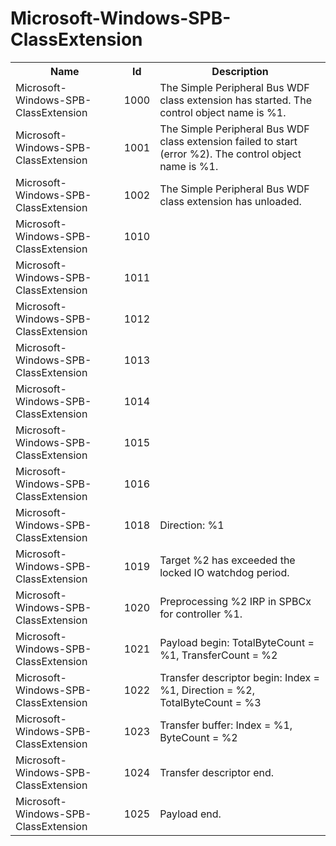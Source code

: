 # Microsoft-Windows-SPB-ClassExtension

<table>
<colgroup><col/><col/><col/></colgroup>
<tr><th>Name</th><th>Id</th><th>Description</th></tr>
<tr><td>Microsoft-Windows-SPB-ClassExtension</td><td>1000</td><td>The Simple Peripheral Bus WDF class extension has started.  The control object name is %1.</td></tr>
<tr><td>Microsoft-Windows-SPB-ClassExtension</td><td>1001</td><td>The Simple Peripheral Bus WDF class extension failed to start (error %2).  The control object name is %1.</td></tr>
<tr><td>Microsoft-Windows-SPB-ClassExtension</td><td>1002</td><td>The Simple Peripheral Bus WDF class extension has unloaded.</td></tr>
<tr><td>Microsoft-Windows-SPB-ClassExtension</td><td>1010</td><td></td></tr>
<tr><td>Microsoft-Windows-SPB-ClassExtension</td><td>1011</td><td></td></tr>
<tr><td>Microsoft-Windows-SPB-ClassExtension</td><td>1012</td><td></td></tr>
<tr><td>Microsoft-Windows-SPB-ClassExtension</td><td>1013</td><td></td></tr>
<tr><td>Microsoft-Windows-SPB-ClassExtension</td><td>1014</td><td></td></tr>
<tr><td>Microsoft-Windows-SPB-ClassExtension</td><td>1015</td><td></td></tr>
<tr><td>Microsoft-Windows-SPB-ClassExtension</td><td>1016</td><td></td></tr>
<tr><td>Microsoft-Windows-SPB-ClassExtension</td><td>1018</td><td>Direction: %1</td></tr>
<tr><td>Microsoft-Windows-SPB-ClassExtension</td><td>1019</td><td>Target %2 has exceeded the locked IO watchdog period.</td></tr>
<tr><td>Microsoft-Windows-SPB-ClassExtension</td><td>1020</td><td>Preprocessing %2 IRP in SPBCx for controller %1.</td></tr>
<tr><td>Microsoft-Windows-SPB-ClassExtension</td><td>1021</td><td>Payload begin: TotalByteCount = %1, TransferCount = %2</td></tr>
<tr><td>Microsoft-Windows-SPB-ClassExtension</td><td>1022</td><td>Transfer descriptor begin: Index = %1, Direction = %2, TotalByteCount = %3</td></tr>
<tr><td>Microsoft-Windows-SPB-ClassExtension</td><td>1023</td><td>Transfer buffer: Index = %1, ByteCount = %2</td></tr>
<tr><td>Microsoft-Windows-SPB-ClassExtension</td><td>1024</td><td>Transfer descriptor end.</td></tr>
<tr><td>Microsoft-Windows-SPB-ClassExtension</td><td>1025</td><td>Payload end.</td></tr>
</table>
